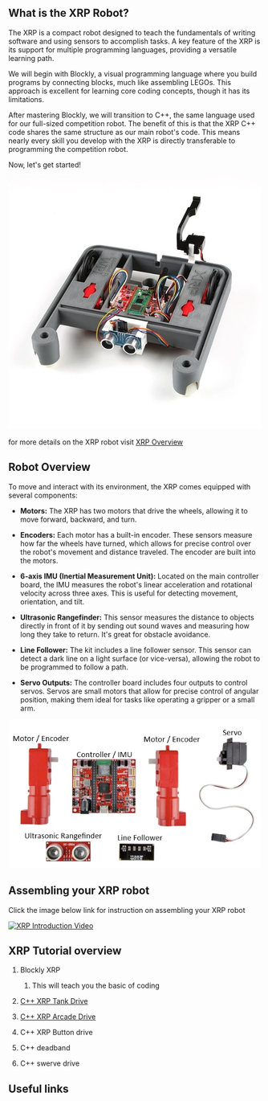 ## What is the XRP Robot?
The XRP is a compact robot designed to teach the fundamentals of writing software and using sensors to accomplish tasks. A key feature of the XRP is its support for multiple programming languages, providing a versatile learning path.

We will begin with Blockly, a visual programming language where you build programs by connecting blocks, much like assembling LEGOs. This approach is excellent for learning core coding concepts, though it has its limitations.

After mastering Blockly, we will transition to C++, the same language used for our full-sized competition robot. The benefit of this is that the XRP C++ code shares the same structure as our main robot's code. This means nearly every skill you develop with the XRP is directly transferable to programming the competition robot.

Now, let's get started!

![XRP beta robot](XRP_Robot-02.webp)

for more details on the XRP robot visit [XRP Overview](https://xrpusersguide.readthedocs.io/en/latest/course/introduction.html)

## Robot Overview

To move and interact with its environment, the XRP comes equipped with several components:

*   **Motors:** The XRP has two motors that drive the wheels, allowing it to move forward, backward, and turn.
    
*   **Encoders:** Each motor has a built-in encoder. These sensors measure how far the wheels have turned, which allows for precise control over the robot's movement and distance traveled. The encoder are built into the motors.
   
*   **6-axis IMU (Inertial Measurement Unit):** Located on the main controller board, the IMU measures the robot's linear acceleration and rotational velocity across three axes. This is useful for detecting movement, orientation, and tilt.

*   **Ultrasonic Rangefinder:** This sensor measures the distance to objects directly in front of it by sending out sound waves and measuring how long they take to return. It's great for obstacle avoidance.

*   **Line Follower:** The kit includes a line follower sensor. This sensor can detect a dark line on a light surface (or vice-versa), allowing the robot to be programmed to follow a path.

*   **Servo Outputs:** The controller board includes four outputs to control servos. Servos are small motors that allow for precise control of angular position, making them ideal for tasks like operating a gripper or a small arm.

![XRP Sensor Overview](XRP_Sensor_Overview.png)

## Assembling your XRP robot
Click the image below link for instruction on assembling your XRP robot

[![XRP Introduction Video](https://img.youtube.com/vi/JQyKhzlMSms/hqdefault.jpg)](https://www.youtube.com/watch?v=JQyKhzlMSms&list=PLV6srU7KoAx4enIaCHo3Aiddv8gy4Sghd&index=1)

## XRP Tutorial overview

1. Blockly XRP
    1. This will teach you the basic of coding

2. [C++ XRP Tank Drive](../../tutorials/XRP_Tank_Drive/tutorial_XRP_tank_drive.md)

3. [C++ XRP Arcade Drive](../../tutorials/arcade-drive.md)

4. C++ XRP Button drive

5. C++ deadband

6. C++ swerve drive


## Useful links

